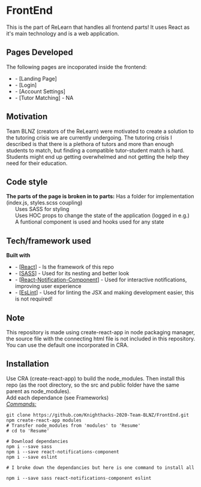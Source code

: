 # FrontEnd

This is the part of ReLearn that handles all frontend parts! It uses React as it's main technology and is a web application.

## Pages Developed

The following pages are incoporated inside the frontend:

<ul>
<li>- [Landing Page]</li>
<li>- [Login]</li>
<li>- [Account Settings]</li>
<li>- [Tutor Matching] - NA</li>
</ul>

## Motivation

Team BLNZ (creators of the ReLearn) were motivated to create a solution to the tutoring crisis we are currently undergoing. The tutoring crisis I described is that there is a plethora of tutors and more than enough students to match, but finding a compatible tutor-student match is hard. Students might end up getting overwhelmed and not getting the help they need for their education.

## Code style

<b>The parts of the page is broken in to parts:</b> Has a folder for implementation (index.js, styles.scss coupling)
<br>&nbsp;&nbsp;&nbsp;&nbsp;&nbsp;&nbsp;Uses SASS for styling
<br>&nbsp;&nbsp;&nbsp;&nbsp;&nbsp;&nbsp;Uses HOC props to change the state of the application (logged in e.g.)
<br>&nbsp;&nbsp;&nbsp;&nbsp;&nbsp;&nbsp;A funtional component is used and hooks used for any state

## Tech/framework used

<b>Built with</b>

<ul>
<li>- [<a href="https://reactjs.org/">React</a>] - Is the framework of this repo</li>
<li>- [<a href="https://www.npmjs.com/package/sass">SASS</a>] - Used for its nesting and better look</li>
<li>- [<a href="https://www.npmjs.com/package/react-notifications-component">React-Notification-Component</a>] - Used for interactive notifications, improving user experience</li>
<li>- [<a href="https://www.npmjs.com/package/eslint">EsLint</a>] - Used for linting the JSX and making development easier, this is not required!</li>
</ul>

## Note

This repository is made using create-react-app in node packaging manager, the source file with the connecting html file is not included in this repository. You can use the default one incorporated in CRA.

## Installation

Use CRA (create-react-app) to build the node_modules. Then install this repo (as the root directory, so the src and public folder have the same parent as node_modules).<br>Add each dependance (see Frameworks)
<br /><u><i>Commands:</i></u>

```
git clone https://github.com/Knighthacks-2020-Team-BLNZ/FrontEnd.git
npm create-react-app modules
# Transfer node_modules from 'modules' to 'Resume'
# cd to 'Resume'

# Download dependancies
npm i --save sass
npm i --save react-notifications-component
npm i --save eslint

# I broke down the dependancies but here is one command to install all

npm i --save sass react-notifications-component eslint
```
